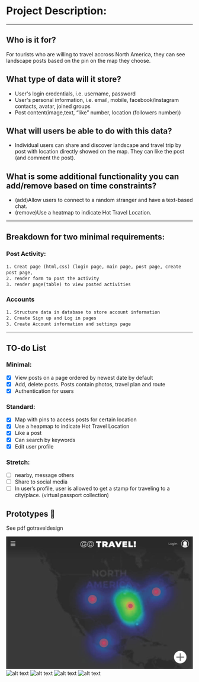 # Project Description: 
***
## Who is it for?
For tourists who are willing to travel accross North America, they can see landscape posts  based on the pin on the map they choose.  
## What type of data will it store?
- User's login credentials, i.e. username, password
- User's personal information, i.e. email, mobile, facebook/instagram contacts, avatar, joined groups
- Post content(image,text, “like” number, location  (followers number))

## What will users be able to do with this data?
- Individual users can share and discover landscape and travel trip by post with location directly  showed on the map. They can like the post (and comment the post). 
## What is some additional functionality you can add/remove based on time constraints?
- (add)Allow users to connect to a random stranger and have a text-based chat.
- (remove)Use a heatmap to indicate Hot Travel Location.
***
## Breakdown for two minimal requirements:
### Post Activity:
	1. Creat page (html,css) (login page, main page, post page, create post page, 	
    2. render form to post the activity
	3. render page(table) to view posted activities


### Accounts
    1. Structure data in database to store account information
    2. Create Sign up and Log in pages
    3. Create Account information and settings page

***
## TO-do List
### Minimal: 
- [x] View posts on a page ordered by newest date by default
- [x] Add, delete posts. Posts contain photos, travel plan and route
- [x] Authentication for users

### Standard: 
- [x] Map with pins to access posts for certain location
- [x] Use a heapmap to indicate Hot Travel Location
- [x] Like a post
- [x] Can search by keywords
- [x] Edit user profile

### Stretch: 
- [ ] nearby, message others
- [ ] Share to social media
- [ ] In user’s profile, user is allowed to get a stamp for traveling to a city/place. (virtual passport collection)

## Prototypes 🎨
See pdf gotraveldesign

![alt text](design-doc/gotraveldesign1-main-page.jpg)
![alt text](http://url/to/img.png)
![alt text](http://url/to/img.png)
![alt text](http://url/to/img.png)
![alt text](http://url/to/img.png)
